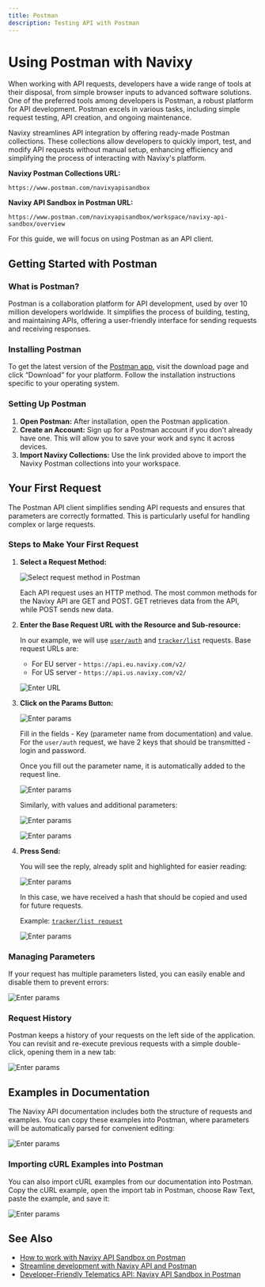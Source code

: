 ```yaml
---
title: Postman
description: Testing API with Postman
---
```


# Using Postman with Navixy

When working with API requests, developers have a wide range of tools at their disposal, from simple browser inputs to advanced software solutions. One of the preferred tools among developers is Postman, a robust platform for API development. Postman excels in various tasks, including simple request testing, API creation, and ongoing maintenance.

Navixy streamlines API integration by offering ready-made Postman collections. These collections allow developers to quickly import, test, and modify API requests without manual setup, enhancing efficiency and simplifying the process of interacting with Navixy's platform.

**Navixy Postman Collections URL:**

```
https://www.postman.com/navixyapisandbox
```

**Navixy API Sandbox in Postman URL:**

```
https://www.postman.com/navixyapisandbox/workspace/navixy-api-sandbox/overview
```

For this guide, we will focus on using Postman as an API client.

## Getting Started with Postman

### What is Postman?

Postman is a collaboration platform for API development, used by over 10 million developers worldwide. It simplifies the process of building, testing, and maintaining APIs, offering a user-friendly interface for sending requests and receiving responses.

### Installing Postman

To get the latest version of the [Postman app](https://postman.com), visit the download page and click “Download” for your platform. Follow the installation instructions specific to your operating system.

### Setting Up Postman

1. **Open Postman:** After installation, open the Postman application.
2. **Create an Account:** Sign up for a Postman account if you don't already have one. This will allow you to save your work and sync it across devices.
3. **Import Navixy Collections:** Use the link provided above to import the Navixy Postman collections into your workspace.

## Your First Request

The Postman API client simplifies sending API requests and ensures that parameters are correctly formatted. This is particularly useful for handling complex or large requests.

### Steps to Make Your First Request

1.  **Select a Request Method:**

    ![Select request method in Postman](../assets/postman_select.png)

    Each API request uses an HTTP method. The most common methods for the Navixy API are GET and POST. GET retrieves data from the API, while POST sends new data.
2.  **Enter the Base Request URL with the Resource and Sub-resource:**

    In our example, we will use [`user/auth`](../../user-api/backend-api/resources/commons/user/index.md#auth) and [`tracker/list`](../../user-api/backend-api/resources/tracking/tracker/index.md#list) requests. Base request URLs are:

    * For EU server - `https://api.eu.navixy.com/v2/`
    * For US server - `https://api.us.navixy.com/v2/`

    ![Enter URL](../assets/enter-url.png)
3.  **Click on the Params Button:**

    ![Enter params](../assets/postman_params.png)

    Fill in the fields - Key (parameter name from documentation) and value. For the `user/auth` request, we have 2 keys that should be transmitted - login and password.

    Once you fill out the parameter name, it is automatically added to the request line.

    ![Enter params](../assets/postman_params2.png)

    Similarly, with values and additional parameters:

    ![Enter params](../assets/postman_params3.png)

    ![Enter params](../assets/postman_params4.png)
4.  **Press Send:**

    You will see the reply, already split and highlighted for easier reading:

    ![Enter params](../assets/postman_body.png)

    In this case, we have received a hash that should be copied and used for future requests.

    Example: [`tracker/list request`](../../user-api/backend-api/resources/tracking/tracker/index.md#list)

    ![Enter params](../assets/postman_tracker_list.png)

### Managing Parameters

If your request has multiple parameters listed, you can easily enable and disable them to prevent errors:

![Enter params](../assets/postman_params5.gif)

### Request History

Postman keeps a history of your requests on the left side of the application. You can revisit and re-execute previous requests with a simple double-click, opening them in a new tab:

![Enter params](../assets/postman_response.gif)

## Examples in Documentation

The Navixy API documentation includes both the structure of requests and examples. You can copy these examples into Postman, where parameters will be automatically parsed for convenient editing:

![Enter params](../assets/postman_apn.png)

### Importing cURL Examples into Postman

You can also import cURL examples from our documentation into Postman. Copy the cURL example, open the import tab in Postman, choose Raw Text, paste the example, and save it:

![Enter params](../assets/postman_curl_in.png)

## See Also

* [How to work with Navixy API Sandbox on Postman](https://www.postman.com/navixyapisandbox/workspace/navixy-api-sandbox/folder/8534541-b576926c-002f-42aa-8a4c-b67ee63096f9?action=share\&source=copy-link\&creator=8534541\&ctx=documentation)
* [Streamline development with Navixy API and Postman](https://www.navixy.com/blog/streamline-development-with-navixy-api-and-postman/?from=docs_dev)
* [Developer-Friendly Telematics API: Navixy API Sandbox in Postman](https://www.navixy.com/blog/optimising-api-integration-navixy-api-sandbox-in-postman/?from=docs_dev)
